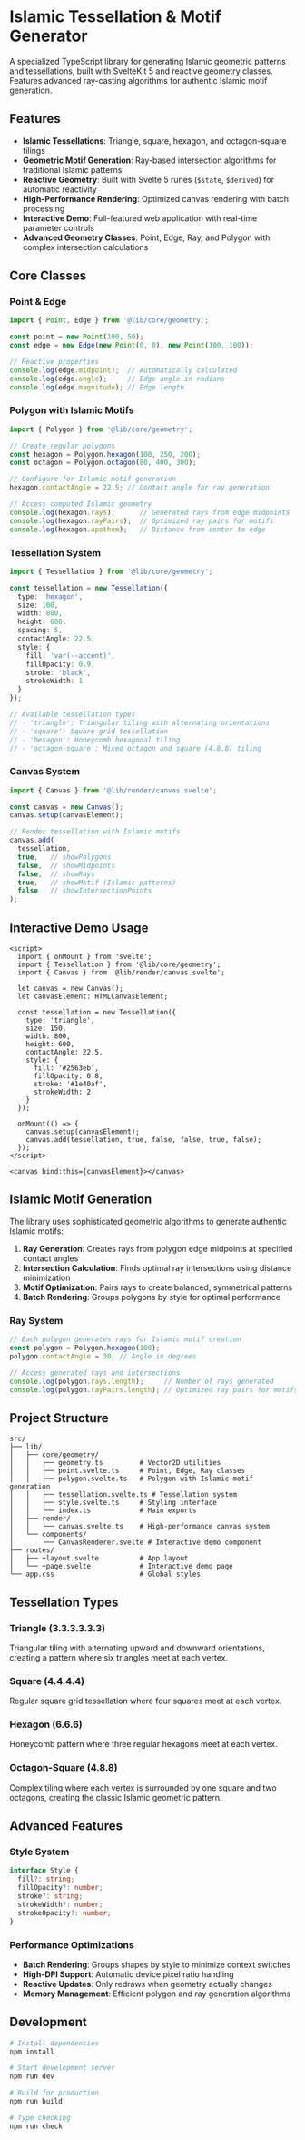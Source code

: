 # Islamic Tessellation & Motif Generator

A specialized TypeScript library for generating Islamic geometric patterns and tessellations, built with SvelteKit 5 and reactive geometry classes. Features advanced ray-casting algorithms for authentic Islamic motif generation.

## Features

- **Islamic Tessellations**: Triangle, square, hexagon, and octagon-square tilings
- **Geometric Motif Generation**: Ray-based intersection algorithms for traditional Islamic patterns
- **Reactive Geometry**: Built with Svelte 5 runes (`$state`, `$derived`) for automatic reactivity
- **High-Performance Rendering**: Optimized canvas rendering with batch processing
- **Interactive Demo**: Full-featured web application with real-time parameter controls
- **Advanced Geometry Classes**: Point, Edge, Ray, and Polygon with complex intersection calculations

## Core Classes

### Point & Edge
```ts
import { Point, Edge } from '@lib/core/geometry';

const point = new Point(100, 50);
const edge = new Edge(new Point(0, 0), new Point(100, 100));

// Reactive properties
console.log(edge.midpoint);  // Automatically calculated
console.log(edge.angle);     // Edge angle in radians
console.log(edge.magnitude); // Edge length
```

### Polygon with Islamic Motifs
```ts
import { Polygon } from '@lib/core/geometry';

// Create regular polygons
const hexagon = Polygon.hexagon(100, 250, 200);
const octagon = Polygon.octagon(80, 400, 300);

// Configure for Islamic motif generation
hexagon.contactAngle = 22.5; // Contact angle for ray generation

// Access computed Islamic geometry
console.log(hexagon.rays);      // Generated rays from edge midpoints
console.log(hexagon.rayPairs);  // Optimized ray pairs for motifs
console.log(hexagon.apothem);   // Distance from center to edge
```

### Tessellation System
```ts
import { Tessellation } from '@lib/core/geometry';

const tessellation = new Tessellation({
  type: 'hexagon',
  size: 100,
  width: 800,
  height: 600,
  spacing: 5,
  contactAngle: 22.5,
  style: {
    fill: 'var(--accent)',
    fillOpacity: 0.9,
    stroke: 'black',
    strokeWidth: 1
  }
});

// Available tessellation types
// - 'triangle': Triangular tiling with alternating orientations
// - 'square': Square grid tessellation
// - 'hexagon': Honeycomb hexagonal tiling
// - 'octagon-square': Mixed octagon and square (4.8.8) tiling
```

### Canvas System
```ts
import { Canvas } from '@lib/render/canvas.svelte';

const canvas = new Canvas();
canvas.setup(canvasElement);

// Render tessellation with Islamic motifs
canvas.add(
  tessellation,
  true,   // showPolygons
  false,  // showMidpoints  
  false,  // showRays
  true,   // showMotif (Islamic patterns)
  false   // showIntersectionPoints
);
```

## Interactive Demo Usage

```svelte
<script>
  import { onMount } from 'svelte';
  import { Tessellation } from '@lib/core/geometry';
  import { Canvas } from '@lib/render/canvas.svelte';
  
  let canvas = new Canvas();
  let canvasElement: HTMLCanvasElement;
  
  const tessellation = new Tessellation({
    type: 'triangle',
    size: 150,
    width: 800,
    height: 600,
    contactAngle: 22.5,
    style: {
      fill: '#2563eb',
      fillOpacity: 0.8,
      stroke: '#1e40af',
      strokeWidth: 2
    }
  });
  
  onMount(() => {
    canvas.setup(canvasElement);
    canvas.add(tessellation, true, false, false, true, false);
  });
</script>

<canvas bind:this={canvasElement}></canvas>
```

## Islamic Motif Generation

The library uses sophisticated geometric algorithms to generate authentic Islamic motifs:

1. **Ray Generation**: Creates rays from polygon edge midpoints at specified contact angles
2. **Intersection Calculation**: Finds optimal ray intersections using distance minimization
3. **Motif Optimization**: Pairs rays to create balanced, symmetrical patterns
4. **Batch Rendering**: Groups polygons by style for optimal performance

### Ray System
```ts
// Each polygon generates rays for Islamic motif creation
const polygon = Polygon.hexagon(100);
polygon.contactAngle = 30; // Angle in degrees

// Access generated rays and intersections
console.log(polygon.rays.length);     // Number of rays generated
console.log(polygon.rayPairs.length); // Optimized ray pairs for motifs
```

## Project Structure

```
src/
├── lib/
│   ├── core/geometry/
│   │   ├── geometry.ts         # Vector2D utilities
│   │   ├── point.svelte.ts     # Point, Edge, Ray classes
│   │   ├── polygon.svelte.ts   # Polygon with Islamic motif generation
│   │   ├── tessellation.svelte.ts # Tessellation system
│   │   ├── style.svelte.ts     # Styling interface
│   │   └── index.ts            # Main exports
│   ├── render/
│   │   └── canvas.svelte.ts    # High-performance canvas system
│   └── components/
│       └── CanvasRenderer.svelte # Interactive demo component
├── routes/
│   ├── +layout.svelte          # App layout
│   └── +page.svelte            # Interactive demo page
└── app.css                     # Global styles
```

## Tessellation Types

### Triangle (3.3.3.3.3.3)
Triangular tiling with alternating upward and downward orientations, creating a pattern where six triangles meet at each vertex.

### Square (4.4.4.4) 
Regular square grid tessellation where four squares meet at each vertex.

### Hexagon (6.6.6)
Honeycomb pattern where three regular hexagons meet at each vertex.

### Octagon-Square (4.8.8)
Complex tiling where each vertex is surrounded by one square and two octagons, creating the classic Islamic geometric pattern.

## Advanced Features

### Style System
```ts
interface Style {
  fill?: string;
  fillOpacity?: number;
  stroke?: string;
  strokeWidth?: number;
  strokeOpacity?: number;
}
```

### Performance Optimizations
- **Batch Rendering**: Groups shapes by style to minimize context switches
- **High-DPI Support**: Automatic device pixel ratio handling
- **Reactive Updates**: Only redraws when geometry actually changes
- **Memory Management**: Efficient polygon and ray generation algorithms

## Development

```bash
# Install dependencies
npm install

# Start development server
npm run dev

# Build for production  
npm run build

# Type checking
npm run check
```

